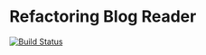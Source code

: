 
# Refactoring Blog Reader
[![Build Status](https://travis-ci.org/pratamawijaya/BlogReaderRefactor.svg?branch=master)](https://travis-ci.org/pratamawijaya/BlogReaderRefactor)